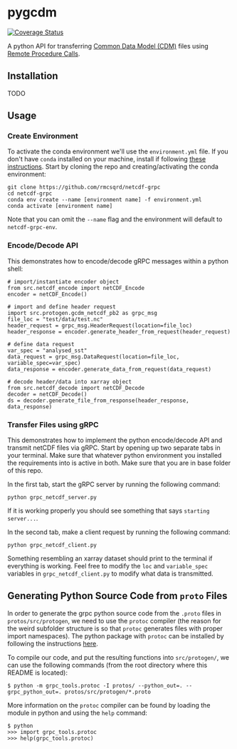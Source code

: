 # pygcdm
[![Coverage Status](https://coveralls.io/repos/github/rmcsqrd/netcdf-grpc/badge.svg?branch=coveralls)](https://coveralls.io/github/rmcsqrd/netcdf-grpc?branch=coveralls)

A python API for transferring [Common Data Model (CDM)](https://docs.unidata.ucar.edu/netcdf-java/current/userguide/common_data_model_overview.html) files using [Remote Procedure Calls](https://grpc.io/).

## Installation
TODO

## Usage

### Create Environment
To activate the conda environment we'll use the `environment.yml` file. If you don't have `conda` installed on your machine, install if following [these instructions](https://conda.io/projects/conda/en/latest/user-guide/install/index.html). Start by cloning the repo and creating/activating the conda environment:
```
git clone https://github.com/rmcsqrd/netcdf-grpc
cd netcdf-grpc
conda env create --name [environment name] -f environment.yml
conda activate [environment name]
```
Note that you can omit the `--name` flag and the environment will default to `netcdf-grpc-env`. 

### Encode/Decode API
This demonstrates how to encode/decode gRPC messages within a python shell:
```
# import/instantiate encoder object
from src.netcdf_encode import netCDF_Encode
encoder = netCDF_Encode()

# import and define header request
import src.protogen.gcdm_netcdf_pb2 as grpc_msg
file_loc = "test/data/test.nc"
header_request = grpc_msg.HeaderRequest(location=file_loc)
header_response = encoder.generate_header_from_request(header_request)

# define data request
var_spec = "analysed_sst"
data_request = grpc_msg.DataRequest(location=file_loc, variable_spec=var_spec)
data_response = encoder.generate_data_from_request(data_request)

# decode header/data into xarray object
from src.netcdf_decode import netCDF_Decode
decoder = netCDF_Decode()
ds = decoder.generate_file_from_response(header_response, data_response)
```

### Transfer Files using gRPC
This demonstrates how to implement the python encode/decode API and transmit netCDF files via gRPC. Start by opening up two separate tabs in your terminal. Make sure that whatever python environment you installed the requirements into is active in both. Make sure that you are in base folder of this repo. 

In the first tab, start the gRPC server by running the following command:
```
python grpc_netcdf_server.py
```
If it is working properly you should see something that says `starting server...`.

In the second tab, make a client request by running the following command:
```
python grpc_netcdf_client.py
```
Something resembling an xarray dataset should print to the terminal if everything is working. Feel free to modify the `loc` and `variable_spec` variables in `grpc_netcdf_client.py` to modify what data is transmitted.

## Generating Python Source Code from `proto` Files
In order to generate the grpc python source code from the `.proto` files in `protos/src/protogen`, we need to use the `protoc` compiler (the reason for the weird subfolder structure is so that `protoc` generates files with proper import namespaces). The python package with `protoc` can be installed by following the instructions [here](https://www.grpc.io/docs/languages/python/basics/#generating-client-and-server-code).

To compile our code, and put the resulting functions into `src/protogen/`, we can use the following commands (from the root directory where this README is located):
```
$ python -m grpc_tools.protoc -I protos/ --python_out=. --grpc_python_out=. protos/src/protogen/*.proto
```

More information on the `protoc` compiler can be found by loading the module in python and using the `help` command:
```
$ python
>>> import grpc_tools.protoc
>>> help(grpc_tools.protoc)
```
